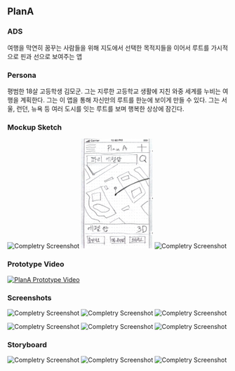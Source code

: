 ## PlanA

### ADS
여행을 막연히 꿈꾸는 사람들을 위해 지도에서 선택한 목적지들을 이어서 루트를 가시적으로 핀과 선으로 보여주는 앱


### Persona
평범한 18살 고등학생 김모군. 그는 지루한 고등학교 생활에 지친 와중 세계를 누비는 여행을 계획한다. 그는 이 앱을 통해 자신만의 루트를 한눈에 보이게 만들 수 있다. 그는 서울, 런던, 뉴욕 등 여러 도시를 잇는 루트를 보며 행복한 상상에 잠긴다.

### Mockup Sketch


<img src="https://github.com/astrayne/KUProtoypeCatalog2016Winter/blob/master/Sihwa%20Park/Mockups/image/1.jpeg?raw=true" alt="Completry Screenshot" height="250" > <img src="https://raw.githubusercontent.com/CodersHigh/KUProtoypeCatalog2016Winter/master/Sihwa%20Park/Mockups/image/3.jpeg" alt="Completry Screenshot" height="250" > <img src="https://github.com/astrayne/KUProtoypeCatalog2016Winter/blob/master/Sihwa%20Park/Mockups/image/4.jpeg?raw=true" alt="Completry Screenshot" height="250" >


### Prototype Video
[![PlanA Prototype Video](http://img.youtube.com/vi/jeQ1FLA2S28/0.jpg)](https://www.youtube.com/watch?v=jeQ1FLA2S28)

### Screenshots
<img src="https://github.com/astrayne/KUProtoypeCatalog2016Winter/blob/master/Sihwa%20Park/Mockups/image/Screenshot_1.jpeg?raw=true" alt="Completry Screenshot" height="300" > <img src="https://github.com/astrayne/KUProtoypeCatalog2016Winter/blob/master/Sihwa%20Park/Mockups/image/Screenshot_2.jpeg?raw=true" alt="Completry Screenshot" height="300" > <img src="https://github.com/astrayne/KUProtoypeCatalog2016Winter/blob/master/Sihwa%20Park/Mockups/image/Screenshot_3.jpeg?raw=true" alt="Completry Screenshot" height="300">

<img src="https://github.com/astrayne/KUProtoypeCatalog2016Winter/blob/master/Sihwa%20Park/Mockups/image/Screenshot_4.jpeg?raw=true" alt="Completry Screenshot" height="300" > <img src="https://github.com/astrayne/KUProtoypeCatalog2016Winter/blob/master/Sihwa%20Park/Mockups/image/Screenshot_5.jpeg?raw=true" alt="Completry Screenshot" height="300" > <img src="https://github.com/astrayne/KUProtoypeCatalog2016Winter/blob/master/Sihwa%20Park/Mockups/image/Screenshot_6.jpeg?raw=true" alt="Completry Screenshot" height="300">


### Storyboard
<img src="https://github.com/astrayne/KUProtoypeCatalog2016Winter/blob/master/Sihwa%20Park/Mockups/image/Storyboard_1.jpeg?raw=true" alt="Completry Screenshot" height="300" >
<img src="https://github.com/astrayne/KUProtoypeCatalog2016Winter/blob/master/Sihwa%20Park/Mockups/image/Storyboard_2.jpeg?raw=true" alt="Completry Screenshot" height="300" >
<img src="https://github.com/astrayne/KUProtoypeCatalog2016Winter/blob/master/Sihwa%20Park/Mockups/image/Storyboard_3.jpeg?raw=true" alt="Completry Screenshot" height="300" >



